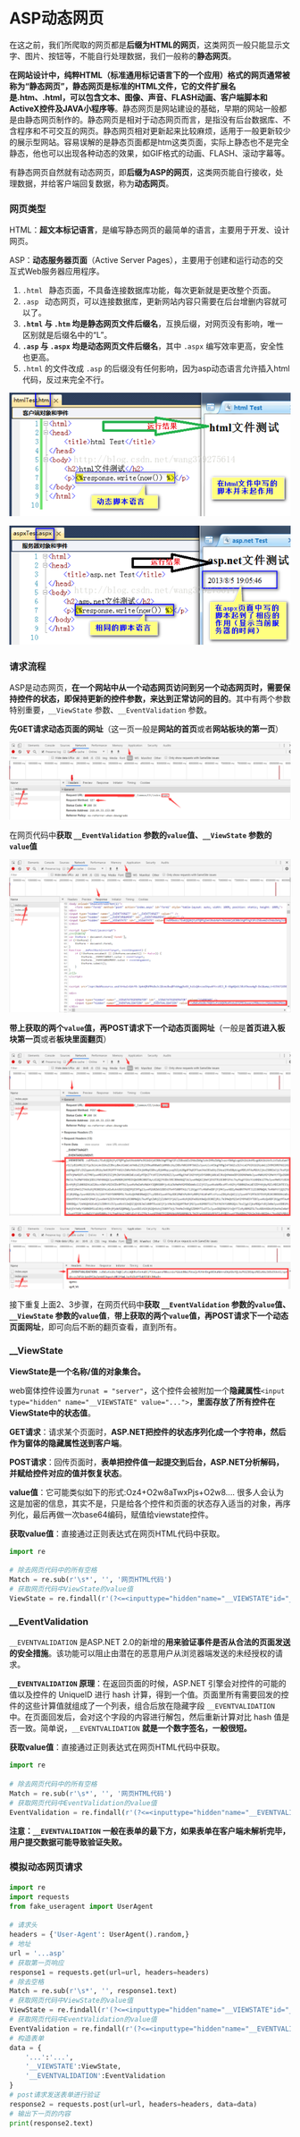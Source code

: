 # ASP动态网页

在这之前，我们所爬取的网页都是**后缀为HTML的网页**，这类网页一般只能显示文字、图片、按钮等，不能自行处理数据，我们一般称的**静态网页**。

**在网站设计中，纯粹HTML（标准通用标记语言下的一个应用）格式的网页通常被称为“静态网页”，静态网页是标准的HTML文件，它的文件扩展名是.htm、.html，可以包含文本、图像、声音、FLASH动画、客户端脚本和ActiveX控件及JAVA小程序等**。静态网页是网站建设的基础，早期的网站一般都是由静态网页制作的。静态网页是相对于动态网页而言，是指没有后台数据库、不含程序和不可交互的网页。静态网页相对更新起来比较麻烦，适用于一般更新较少的展示型网站。容易误解的是静态页面都是htm这类页面，实际上静态也不是完全静态，他也可以出现各种动态的效果，如GIF格式的动画、FLASH、滚动字幕等。

有静态网页自然就有动态网页，即**后缀为ASP的网页**，这类网页能自行接收，处理数据，并给客户端回复数据，称为**动态网页**。

### 网页类型

HTML：**超文本标记语言**，是编写静态网页的最简单的语言，主要用于开发、设计网页。

ASP：**动态服务器页面**（Active Server Pages），主要用于创建和运行动态的交互式Web服务器应用程序。

1. `.html ` 静态页面，不具备连接数据库功能，每次更新就是更改整个页面。
2. `.asp ` 动态网页，可以连接数据库，更新网站内容只需要在后台增删内容就可以了。
3. **`.html` 与 `.htm` 均是静态网页文件后缀名**，互换后缀，对网页没有影响，唯一区别就是后缀名中的“L”。
4. **`.asp` 与 `.aspx` 均是动态网页文件后缀名**，其中 `.aspx` 编写效率更高，安全性也更高。
5. `.html` 的文件改成 `.asp` 的后缀没有任何影响，因为asp动态语言允许插入html代码，反过来完全不行。

![20130805201524390](image/20130805201524390.png)

![20130805201240843](image/20130805201240843.png)

### 请求流程

ASP是动态网页，**在一个网站中从一个动态网页访问到另一个动态网页时，需要保持控件的状态，即保持更新的控件参数，来达到正常访问的目的**。其中有两个参数特别重要，`__ViewState` 参数、`__EventValidation` 参数。

**先GET请求动态页面的网址**（这一页一般是**网站的首页**或者**网站板块的第一页**）

![QQ截图20200408233257](image/QQ截图20200408233257.png)

在网页代码中**获取 `__EventValidation` 参数的`value`值、`__ViewState` 参数的`value`值**

![QQ截图20200408233954](image/QQ截图20200408233954.png)

**带上获取的两个`value`值，再POST请求下一个动态页面网址**（一般是**首页进入板块第一页**或者**板块里面翻页**）

![QQ截图20200408234950](image/QQ截图20200408234950.png)

![QQ截图20200408235258](image/QQ截图20200408235258.png)

接下重复上面2、3步骤，在网页代码中**获取 `__EventValidation` 参数的`value`值、`__ViewState` 参数的`value`值**，**带上获取的两个`value`值，再POST请求下一个动态页面网址**，即可向后不断的翻页查看，直到所有。

### __ViewState

**ViewState是一个名称/值的对象集合。**

web窗体控件设置为`runat = "server"`，这个控件会被附加一个**隐藏属性**`<input type="hidden" name="__VIEWSTATE" value="...">`，**里面存放了所有控件在ViewState中的状态值**。

**GET请求**：请求某个页面时，**ASP.NET把控件的状态序列化成一个字符串，然后作为窗体的隐藏属性送到客户端**。

**POST请求**：回传页面时，**表单把控件值一起提交到后台，ASP.NET分析解码，并赋给控件对应的值并恢复状态**。

**value值**：它可能类似如下的形式:Oz4+O2w8aTwxPjs+O2w8.... 很多人会认为这是加密的信息，其实不是，只是给各个控件和页面的状态存入适当的对象，再序列化，最后再做一次base64编码，赋值给viewstate控件。

**获取value值**：直接通过正则表达式在网页HTML代码中获取。

```python
import re

# 除去网页代码中的所有空格
Match = re.sub(r'\s*', '', '网页HTML代码')
# 获取网页代码中ViewState的value值
ViewState = re.findall(r'(?<=<inputtype="hidden"name="__VIEWSTATE"id="__VIEWSTATE"value=").*?(?=")|(?<=__VIEWSTATE\|).*?(?=\|)|(?<=<inputtype="hidden"name="__VIEWSTATE"value=").*?(?=")',Match)[0]
```

### __EventValidation

`__EVENTVALIDATION` 是ASP.NET 2.0的新增的**用来验证事件是否从合法的页面发送的安全措施**。该功能可以阻止由潜在的恶意用户从浏览器端发送的未经授权的请求。

**`__EVENTVALIDATION` 原理**：在返回页面的时候，ASP.NET 引擎会对控件的可能的值以及控件的 UniqueID 进行 hash 计算，得到一个值。页面里所有需要回发的控件的这些计算值就组成了一个列表，组合后放在隐藏字段 `__EVENTVALIDATION` 中。在页面回发后，会对这个字段的内容进行解包，然后重新计算对比 hash 值是否一致。简单说，`__EVENTVALIDATION` **就是一个数字签名，一般很短。**

**获取value值**：直接通过正则表达式在网页HTML代码中获取。

```python
import re

# 除去网页代码中的所有空格
Match = re.sub(r'\s*', '', '网页HTML代码')
# 获取网页代码中EventValidation的value值
EventValidation = re.findall(r'(?<=<inputtype="hidden"name="__EVENTVALIDATION"id="__EVENTVALIDATION"value=").*?(?=")|(?<=__EVENTVALIDATION\|).*?(?=\|)',Match)[0]
```

**注意：`__EVENTVALIDATION` 一般在表单的最下方，如果表单在客户端未解析完毕，用户提交数据可能导致验证失败。**

### 模拟动态网页请求

```python
import re
import requests
from fake_useragent import UserAgent

# 请求头
headers = {'User-Agent': UserAgent().random,}
# 地址
url = '...asp'
# 获取第一页响应
response1 = requests.get(url=url, headers=headers)
# 除去空格
Match = re.sub(r'\s*', '', response1.text)
# 获取网页代码中ViewState的value值
ViewState = re.findall(r'(?<=<inputtype="hidden"name="__VIEWSTATE"id="__VIEWSTATE"value=").*?(?=")|(?<=__VIEWSTATE\|).*?(?=\|)|(?<=<inputtype="hidden"name="__VIEWSTATE"value=").*?(?=")',Match)[0]
# 获取网页代码中EventValidation的value值
EventValidation = re.findall(r'(?<=<inputtype="hidden"name="__EVENTVALIDATION"id="__EVENTVALIDATION"value=").*?(?=")|(?<=__EVENTVALIDATION\|).*?(?=\|)',Match)[0]
# 构造表单
data = {
    '...':'...',
    '__VIEWSTATE':ViewState,
    '__EVENTVALIDATION':EventValidation
}
# post请求发送表单进行验证
response2 = requests.post(url=url, headers=headers, data=data)
# 输出下一页的内容
print(response2.text)
```

